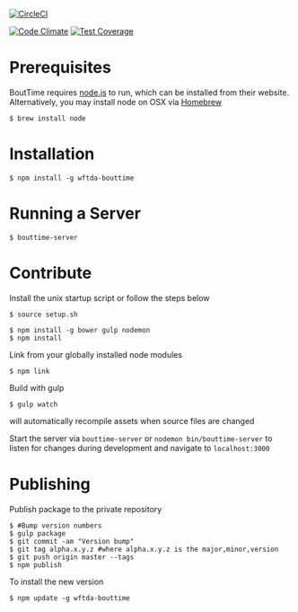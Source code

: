 [![CircleCI](https://circleci.com/gh/WFTDA/bouttime.svg?style=svg&circle-token=9b5d2312f6063d633b844c97c873653c13b26513)](https://circleci.com/gh/WFTDA/bouttime)

[![Code Climate](https://codeclimate.com/repos/559a0472e30ba07010002dbe/badges/9909fa76b2506419a836/gpa.svg)](https://codeclimate.com/repos/559a0472e30ba07010002dbe/feed)
[![Test Coverage](https://codeclimate.com/repos/559a0472e30ba07010002dbe/badges/9909fa76b2506419a836/coverage.svg)](https://codeclimate.com/repos/559a0472e30ba07010002dbe/coverage)

Prerequisites
===
BoutTime requires [node.js](https://nodejs.org/) to run, which can be installed from their website. Alternatively, you may install node on OSX via [Homebrew](http://brew.sh/)
```
$ brew install node
```

Installation
===
```
$ npm install -g wftda-bouttime
```

Running a Server
===
```
$ bouttime-server
```

Contribute
===
Install the unix startup script or follow the steps below

```
$ source setup.sh
```

```
$ npm install -g bower gulp nodemon
$ npm install
```

Link from your globally installed node modules

```
$ npm link
```

Build with gulp

```
$ gulp watch
```

will automatically recompile assets when source files are changed

Start the server via `bouttime-server` or `nodemon bin/bouttime-server` to listen for changes during development and navigate to `localhost:3000`

Publishing
===
Publish package to the private repository

```
$ #Bump version numbers
$ gulp package
$ git commit -am "Version bump"
$ git tag alpha.x.y.z #where alpha.x.y.z is the major,minor,version
$ git push origin master --tags
$ npm publish
```

To install the new version
```
$ npm update -g wftda-bouttime
```
